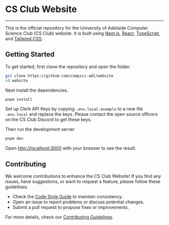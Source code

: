 # CS Club Website

---

This is the official repository for the University of Adelaide Computer Science Club (CS Club) website. It is built using [Next.js](https://nextjs.org/), [React](https://reactjs.org/), [TypeScript](https://www.typescriptlang.org/), and [Tailwind CSS](https://tailwindcss.com/).

## Getting Started

To get started, first clone the repository and open the folder.

```bash
git clone https://github.com/compsci-adl/website
cd website
```

Next install the dependencies.
```bash
pnpm install
```

Set up Clerk API Keys by copying `.env.local.example` to a new file `.env.local` and replace the keys. Please contact the open source officers on the CS Club Discord to get these keys.

Then run the development server

```bash
pnpm dev
```

Open [http://localhost:3000](http://localhost:3000) with your browser to see the result.

## Contributing

We welcome contributions to enhance the CS Club Website! If you find any issues, have suggestions, or want to request a feature, please follow these guidelines:

- Check the [Code Style Guide](docs/coding-style.md) to maintain consistency.
- Open an issue to report problems or discuss potential changes.
- Submit a pull request to propose fixes or improvements.

For more details, check our [Contributing Guidelines](CONTRIBUTING.md).
